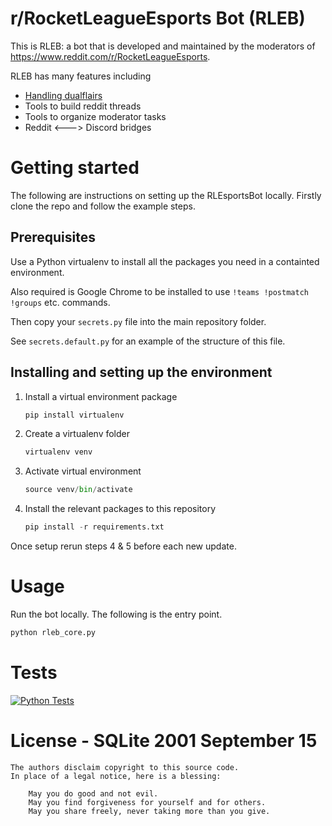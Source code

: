 # r/RocketLeagueEsports Bot (RLEB)

This is RLEB: a bot that is developed and maintained by the moderators of https://www.reddit.com/r/RocketLeagueEsports.

RLEB has many features including

- [Handling dualflairs](https://www.reddit.com/r/RocketLeagueEsports/wiki/flairs#wiki_how_do_i_get_2_user_flairs.3F)
- Tools to build reddit threads
- Tools to organize moderator tasks
- Reddit <---> Discord bridges

# Getting started

The following are instructions on setting up the RLEsportsBot locally. Firstly clone the repo and follow the example steps.

## Prerequisites

Use a Python virtualenv to install all the packages you need in a containted environment.

Also required is Google Chrome to be installed to use `!teams !postmatch !groups` etc. commands.

Then copy your `secrets.py` file into the main repository folder.

See `secrets.default.py` for an example of the structure of this file.

## Installing and setting up the environment

1. Install a virtual environment package

   ```py
   pip install virtualenv
   ```

2. Create a virtualenv folder

   ```py
   virtualenv venv
   ```

3. Activate virtual environment

   ```py
   source venv/bin/activate
   ```

4. Install the relevant packages to this repository

   ```py
   pip install -r requirements.txt
   ```

Once setup rerun steps 4 & 5 before each new update.

# Usage

Run the bot locally. The following is the entry point.

```py
python rleb_core.py
```

# Tests

[![Python Tests](https://github.com/J-Wass/RLEB/actions/workflows/main.yml/badge.svg?branch=main)](https://github.com/J-Wass/RLEB/actions/workflows/main.yml)

# License - SQLite 2001 September 15

    The authors disclaim copyright to this source code.
    In place of a legal notice, here is a blessing:

    	May you do good and not evil.
    	May you find forgiveness for yourself and for others.
    	May you share freely, never taking more than you give.
